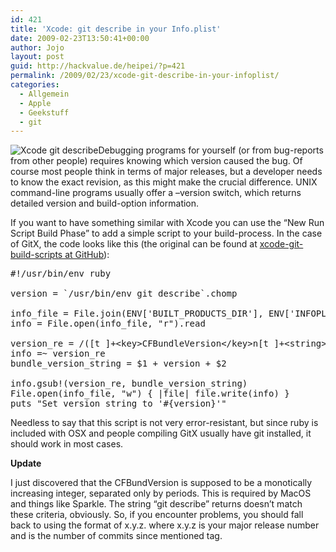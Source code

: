 ```yaml
---
id: 421
title: 'Xcode: git describe in your Info.plist'
date: 2009-02-23T13:50:41+00:00
author: Jojo
layout: post
guid: http://hackvalue.de/heipei/?p=421
permalink: /2009/02/23/xcode-git-describe-in-your-infoplist/
categories:
  - Allgemein
  - Apple
  - Geekstuff
  - git
---
```

<img src="/weblog/xcode_git_describe.png" alt="Xcode git describe" class="alignleft" />Debugging programs for yourself (or from bug-reports from other people) requires knowing which version caused the bug. Of course most people think in terms of major releases, but a developer needs to know the exact revision, as this might make the crucial difference. UNIX command-line programs usually offer a &#8211;version switch, which returns detailed version and build-option information.

If you want to have something similar with Xcode you can use the &#8220;New Run Script Build Phase&#8221; to add a simple script to your build-process. In the case of GitX, the code looks like this (the original can be found at [xcode-git-build-scripts at GitHub](http://github.com/indirect/xcode-git-build-scripts/tree/master)):

<pre>#!/usr/bin/env ruby

version = `/usr/bin/env git describe`.chomp

info_file = File.join(ENV['BUILT_PRODUCTS_DIR'], ENV['INFOPLIST_PATH'])
info = File.open(info_file, "r").read

version_re = /([t ]+&lt;key&gt;CFBundleVersion&lt;/key&gt;n[t ]+&lt;string&gt;).*?(&lt;/string&gt;)/
info =~ version_re
bundle_version_string = $1 + version + $2

info.gsub!(version_re, bundle_version_string)
File.open(info_file, "w") { |file| file.write(info) }
puts "Set version string to '#{version}'"
</pre>

Needless to say that this script is not very error-resistant, but since ruby is included with OSX and people compiling GitX usually have git installed, it should work in most cases.
  
**Update**
  
I just discovered that the CFBundVersion is supposed to be a monotically increasing integer, separated only by periods. This is required by MacOS and things like Sparkle. The string &#8220;git describe&#8221; returns doesn&#8217;t match these criteria, obviously. So, if you encounter problems, you should fall back to using the format of x.y.z.<commits> where x.y.z is your major release number and <commits> is the number of commits since mentioned tag.
